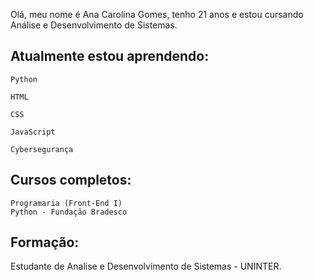Olá, meu nome é Ana Carolina Gomes, tenho 21 anos e estou cursando Análise e Desenvolvimento de Sistemas.

## Atualmente estou aprendendo:     
  
    Python 
    
    HTML

    CSS

    JavaScript

    Cybersegurança 
    
## Cursos completos:

    Programaria (Front-End I)
    Python - Fundação Bradesco

## Formação:

Estudante de Analise e Desenvolvimento de Sistemas - UNINTER.
